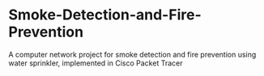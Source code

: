 # Smoke-Detection-and-Fire-Prevention
A computer network project for smoke detection and fire prevention using water sprinkler, implemented in Cisco Packet Tracer
